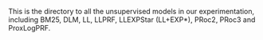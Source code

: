 This is the directory to all the unsupervised models in our experimentation, including BM25, DLM, LL, LLPRF, LLEXPStar (LL+EXP*), PRoc2, PRoc3 and ProxLogPRF.
